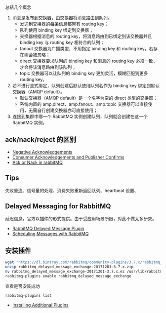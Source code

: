 
总结几个概念

1. 消息是发布到交换器，由交换器将消息路由到队列。
    - 发送到交换器的每条信息都带有 routing key；
    - 队列使用 binding key 绑定到交换器；
    - 交换器根据消息的 routing key，将消息路由到已绑定到该交换器并且 binding key 与 routing key 相符合的队列；
    - fanout 交换器为广播类型，不用指定 binding key 和 routing key，若存在则会被忽略；
    - direct 交换器要求队列的 binding key 和消息的 routing key 必须一致，才会将该消息路由到该队列；
    - topic 交换器可以让队列的 binding key 更加灵活，模糊匹配到更多 routing key。
2. 若不进行显式绑定，队列创建后默认使用队列名作为 binding key 绑定到默认交换器（AMQP default）。
    - 默认交换器（AMQP default）是一个名字为空的 direct 类型的交换器；
    - 系统内置的 amp.direct、amp.fanout、amp.topic 交换器可以直接使用，无需自行创建交换器亦可直接使用；
3. 连接到集群中哪一个 RabbitMQ 实例创建队列，队列就会创建在这一个 RabbitMQ 实例。

## ack/nack/reject 的区别

- [Negative Acknowledgements](https://www.rabbitmq.com/nack.html)
- [Consumer Acknowledgements and Publisher Confirms](https://www.rabbitmq.com/confirms.html)
- [Ack or Nack in rabbitMQ](https://stackoverflow.com/questions/28794123/ack-or-nack-in-rabbitmq)

## Tips

失败重连、信号量的处理、消费失败重新返回队列、heartbeat 设置、

## Delayed Messaging for RabbitMQ

延迟信息，官方以插件的形式提供。由于受应用场景所限，对此不做太多研究。

- [RabbitMQ Delayed Message Plugin](https://github.com/rabbitmq/rabbitmq-delayed-message-exchange)
- [Scheduling Messages with RabbitMQ](https://www.rabbitmq.com/blog/2015/04/16/scheduling-messages-with-rabbitmq/)

## 安装插件

```sh
wget "https://dl.bintray.com/rabbitmq/community-plugins/3.7.x/rabbitmq_delayed_message_exchange/rabbitmq_delayed_message_exchange-20171201-3.7.x.zip"
unzip rabbitmq_delayed_message_exchange-20171201-3.7.x.zip
mv rabbitmq_delayed_message_exchange-20171201-3.7.x.ez /usr/lib/rabbitmq/lib/rabbitmq_server-3.7.8/plugins
rabbitmq-plugins enable rabbitmq_delayed_message_exchange
```

查看是否安装成功

```sh
rabbitmq-plugins list
```

- [Installing Additional Plugins](http://www.rabbitmq.com/installing-plugins.html)